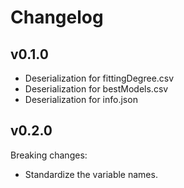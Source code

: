 # Changelog

## v0.1.0

- Deserialization for fittingDegree.csv
- Deserialization for bestModels.csv
- Deserialization for info.json

## v0.2.0

Breaking changes:

- Standardize the variable names.